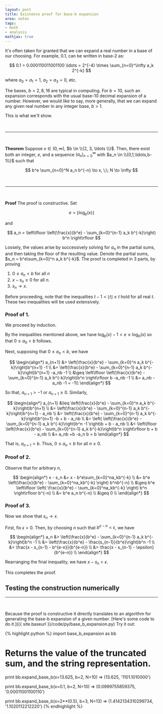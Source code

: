 ```yaml
---
layout: post
title: Existence proof for base-b expansion
area: notes
tags:
- math
- analysis
mathjax: true
---
```


It's often taken for granted that we can expand a real number in a base of our choosing. For example, $0.1$, can be written in base-2 as:

$$
0.1 = 0.000110011001100 \ldots = 2^{-4} \times \sum_{n=0}^\infty a_k 2^{-k}
$$

where $a_0=a_1=1$, $a_2=a_3=0$, etc.

The bases, $b=2,8,16$ are typical in computing. For $b=10$, such an expansion corresponds with the usual base-10 decimal expansion of a number. However, we would like to say, more generally, that we can expand any given real number in any integer base, $b > 1$.

This is what we'll show.

<br>
<hr>
<br>

**Theorem** Suppose $x \in (0,\infty)$, $b \in \\{2, 3, \ldots \\}$. Then, there exist both an integer, $e$, and a sequence $( a_n )_{n=0}^\infty$ with $a_n \in \\{0,1,\ldots,b-1\\}$ such that

$$
    b^e \sum_{n=0}^N a_n b^{-n} \to x, \;\; N \to \infty
$$

<br>
<hr>
<br>

**Proof**  The proof is constructive. Set

$$
    e = \lfloor \log_b(x) \rfloor
$$

and

$$
    a_n = \left\lfloor \left(\frac{x}{b^e} - \sum_{k=0}^{n-1} a_k b^{-k}\right) b^n \right\rfloor
$$

Loosely, the values arise by successively solving for $a_n$ in the partial sums, and then taking the floor of the resulting value. Denote the partial sums, $s_n = b^e\sum_{k=0}^n a_k b^{-k}$. The proof is completed in 3 parts, by proving

1. $0 \leq a_n < b$ for all $n$
2. $x-s_n \geq 0$ for all $n$.
3. $s_n \to x$.

Before proceeding, note that the inequalties $t-1 < \lfloor t \rfloor \leq t$ hold for all real $t$. These two inequalities will be used extensively.

### Proof of 1.

We proceed by induction.

By the inequalities mentioned above, we have $\log_b(x)-1 < e \leq \log_b(x)$ so that $0 \leq a_0 < b$ follows.

Next, supposing that $0 \leq a_n < b$, we have

$$
\begin{align*}
    a_{n+1} &> \left(\frac{x}{b^e} - \sum_{k=0}^n a_k b^{-k}\right)b^{n+1} -1 \\ 
            &= \left(\frac{x}{b^e} - \sum_{k=0}^{n-1} a_k b^{-k}\right)b^{n+1} -a_nb -1 \\ 
            &\geq \left\lfloor \left(\frac{x}{b^e} - \sum_{k=0}^{n-1} a_k b^{-k}\right)b^n \right\rfloor b -a_nb -1 \\ 
            &= a_nb -a_nb -1 = -1\\ 
\end{align*}
$$

So that, $a_{n+1} > -1$ or $a_{n+1} \geq 0$. Similarly,

$$
\begin{align*}
    a_{n+1} &\leq \left(\frac{x}{b^e} - \sum_{k=0}^n a_k b^{-k}\right)b^{n+1} \\ 
            &= \left(\frac{x}{b^e} - \sum_{k=0}^{n-1} a_k b^{-k}\right)b^{n+1} - a_nb \\ 
            &= \left(\frac{x}{b^e} - \sum_{k=0}^{n-1} a_k b^{-k}\right)b^{n+1} -b + b - a_nb \\ 
            &= \left( \left(\frac{x}{b^e} - \sum_{k=0}^{n-1} a_k b^{-k}\right)b^n -1 \right)b + b - a_nb \\ 
            &< \left\lfloor \left(\frac{x}{b^e} - \sum_{k=0}^{n-1} a_k b^{-k}\right)b^n \right\rfloor b + b - a_nb \\ 
            &= a_nb +b -a_n b = b
\end{align*}
$$

That is, $a_{n+1} < b$. Thus, $0 \leq a_n < b$ for all $n \geq 0$.

### Proof of 2.

Observe that for arbitrary $n$,

$$
\begin{align*}
    x - s_n &= x - b^e\sum_{k=0}^na_kb^{-k} \\
            &= b^e \left(\frac{x}{b^e} - \sum_{k=0}^na_kb^{-k} \right) b^nb^{-n} \\
            &\geq b^e \left\lfloor \left( \frac{x}{b^e} - \sum_{k=0}^na_kb^{-k} \right) b^n \right\rfloor b^{-n} \\
            &= b^e a_n b^{-n} \\
            &\geq 0 \\
\end{align*}
$$

### Proof of 3.

Now we show that $s_n \to x$.

First, fix $\epsilon > 0$. Then, by choosing $n$ such that $b^{e-n} < \epsilon$, we have

$$
\begin{align*}
    a_n &> \left(\frac{x}{b^e} - \sum_{k=0}^{n-1} a_k b^{-k}\right)b^n -1 \\ 
        &= \left(\frac{x}{b^e} - \frac{s_{n-1}}{b^e}\right)b^n -1 \\ 
        &= \frac{x - s_{n-1} - b^{e-n}}{b^{e-n}} \\ 
        &> \frac{x - s_{n-1} - \epsilon}{b^{e-n}} \\ 
\end{align*}
$$

Rearranging the final inequality, we have $x-s_n < \epsilon$.

This completes the proof.

## Testing the construction numerically
<hr>
<br>

Because the proof is constructive it directly translates to an algorithm for generating the base-b expansion of a given number. [Here's some code to do it.]({{ site.baseurl }}/code/py/base_b_expansion.py) Try it out:

{% highlight python %}
import base_b_expansion as bb

# Returns the value of the truncated sum, and the string representation.
print bb.expand_base_b(x=13.625, b=2, N=10)
=> (13.625, '1101.1010000') 

print bb.expand_base_b(x=0.1, b=2, N=10)
=> (0.0999755859375, '0.00011001100110')

print bb.expand_base_b(x=2**(0.5), b=3, N=13)
=> (1.4142134310299734, '1.1020112212220')
{% endhighlight %}
